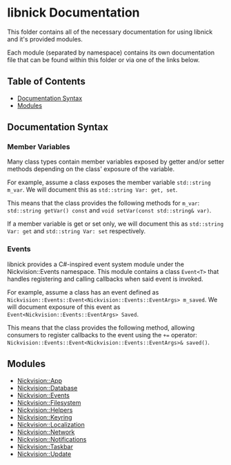 # libnick Documentation

This folder contains all of the necessary documentation for using libnick and it's provided modules.

Each module (separated by namespace) contains its own documentation file that can be found within this folder or via one of the links below.

## Table of Contents
- [Documentation Syntax](#documentationsyntax)
- [Modules](#modules)

## Documentation Syntax

### Member Variables
Many class types contain member variables exposed by getter and/or setter methods depending on the class' exposure of the variable. 

For example, assume a class exposes the member variable `std::string m_var`. We will document this as `std::string Var: get, set`. 

This means that the class provides the following methods for `m_var`: `std::string getVar() const` and `void setVar(const std::string& var)`.

If a member variable is get or set only, we will document this as `std::string Var: get` and `std::string Var: set` respectively. 

### Events
libnick provides a C#-inspired event system module under the Nickvision::Events namespace. This module contains a class `Event<T>` that handles registering and calling callbacks when said event is invoked.

For example, assume a class has an event defined as `Nickvision::Events::Event<Nickvision::Events::EventArgs> m_saved`. We will document exposure of this event as `Event<Nickvision::Events::EventArgs> Saved`.

This means that the class provides the following method, allowing consumers to register callbacks to the event using the `+=` operator: `Nickvision::Events::Event<Nickvision::Events::EventArgs>& saved()`.

## Modules
- [Nickvision::App](app.md)
- [Nickvision::Database](database.md)
- [Nickvision::Events](events.md)
- [Nickvision::Filesystem](filesystem.md)
- [Nickvision::Helpers](helpers.md)
- [Nickvision::Keyring](keyring.md)
- [Nickvision::Localization](localization.md)
- [Nickvision::Network](network.md)
- [Nickvision::Notifications](notifications.md)
- [Nickvision::Taskbar](taskbar.md)
- [Nickvision::Update](update.md)